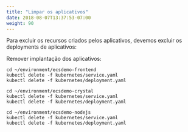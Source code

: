 ```yaml
---
title: "Limpar os aplicativos"
date: 2018-08-07T13:37:53-07:00
weight: 90
---
```


Para excluir os recursos criados pelos aplicativos, devemos excluir os deployments de aplicativos:

Remover implantação dos aplicativos:
```
cd ~/environment/ecsdemo-frontend
kubectl delete -f kubernetes/service.yaml
kubectl delete -f kubernetes/deployment.yaml

cd ~/environment/ecsdemo-crystal
kubectl delete -f kubernetes/service.yaml
kubectl delete -f kubernetes/deployment.yaml

cd ~/environment/ecsdemo-nodejs
kubectl delete -f kubernetes/service.yaml
kubectl delete -f kubernetes/deployment.yaml
```
